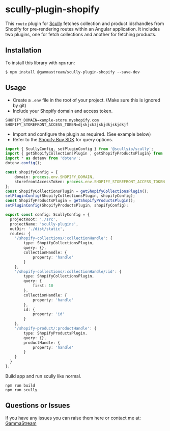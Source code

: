 # scully-plugin-shopify

This `route` plugin for [Scully](http://scully.io/) fetches collection and product ids/handles from Shopify for pre-rendering routes within an Angular application.  It includes two plugins, one for fetch collections and another for fetching products.

## Installation

To install this library with `npm` run:

```
$ npm install @gammastream/scully-plugin-shopify --save-dev
```

## Usage

* Create a `.env` file in the root of your project. (Make sure this is ignored by git)
* Include your Shopify domain and access token.

```
SHOPIFY_DOMAIN=xample-store.myshopify.com
SHOPIFY_STOREFRONT_ACCESS_TOKEN=djskjck3jskjdkjskjdkjf
```
	
* Import and configure the plugin as required. (See example below)
* Refer to the [Shopify Buy SDK](https://shopify.github.io/js-buy-sdk) for query options.


```typescript
import { ScullyConfig, setPluginConfig } from '@scullyio/scully';
import { getShopifyCollectionsPlugin , getShopifyProductsPlugin} from './dist/scully-plugin-shopify';
import * as dotenv from 'dotenv';
dotenv.config();

const shopifyConfig = {
    domain: process.env.SHOPIFY_DOMAIN,
    storefrontAccessToken: process.env.SHOPIFY_STOREFRONT_ACCESS_TOKEN
};
const ShopifyCollectionsPlugin = getShopifyCollectionsPlugin();
setPluginConfig(ShopifyCollectionsPlugin, shopifyConfig);
const ShopifyProductsPlugin = getShopifyProductsPlugin();
setPluginConfig(ShopifyProductsPlugin, shopifyConfig);

export const config: ScullyConfig = {
  projectRoot: './src',
  projectName: 'scully-plugins',
  outDir: './dist/static',
  routes: {
    '/shopify-collections/:collectionHandle': {
        type: ShopifyCollectionsPlugin,
        query: {},
        collectionHandle: {
            property: 'handle'
        }
    },
    '/shopify-collections/:collectionHandle/:id': {
        type: ShopifyCollectionsPlugin,
        query: {
            first: 10
        },
        collectionHandle: {
            property: 'handle'
        },
        id: {
            property: 'id'
        }
    },
    '/shopify-product/:productHandle': {
        type: ShopifyProductsPlugin,
        query: {},
        productHandle: {
            property: 'handle'
        }
    }
  }
};

```

Build app and run scully like normal.

```shell script
npm run build
npm run scully
```

## Questions or Issues

If you have any issues you can raise them here or contact me at: [GammaStream](https://gamma.stream)
